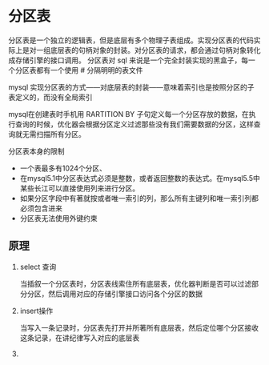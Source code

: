 # 分区表

分区表是一个独立的逻辑表，但是底层有多个物理子表组成。实现分区表的代码实际上是对一组底层表的句柄对象的封装。对分区表的请求，都会通过句柄对象转化成存储引擎的接口调用。 分区表对 sql 来说是一个完全封装实现的黑盒子，每一个分区表都有一个使用 # 分隔明明的表文件

mysql 实现分区表的方式——对底层表的封装——意味着索引也是按照分区的子表定义的，而没有全局索引

mysql在创建表时手机用 RARTITION BY 子句定义每一个分区存放的数据，在执行查询的时候，优化器会根据分区定义过滤那些没有我们需要数据的分区，这样查询就无需扫描所有分区。


分区表本身的限制
* 一个表最多有1024个分区、
* 在mysql5.1中分区表达式必须是整数，或者返回整数的表达式。在mysql5.5中某些长江可以直接使用列来进行分区。
* 如果分区字段中有著就按或者唯一索引的列，那么所有主键列和唯一索引列都必须包含进来
* 分区表无法使用外键约束

## 原理

1. select 查询

    当插叙一个分区表时，分区表线索住所有底层表，优化器判断是否可以过滤部分分区，然后调用对应的存储引擎接口访问各个分区的数据

2. insert操作

    当写入一条记录时，分区表先打开并所著所有底层表，然后定位哪个分区接收这条记录，在讲纪律写入对应的底层表

3. 